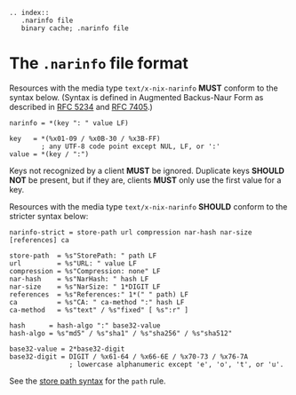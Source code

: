 ```{eval-rst}
.. index::
   .narinfo file
   binary cache; .narinfo file
```

# The `.narinfo` file format

Resources with the media type `text/x-nix-narinfo`
**MUST** conform to the syntax below.
(Syntax is defined in Augmented Backus-Naur Form as described in [RFC 5234][] and [RFC 7405][].)

```abnf
narinfo = *(key ": " value LF)

key   = *(%x01-09 / %x0B-30 / %x3B-FF)
        ; any UTF-8 code point except NUL, LF, or ':'
value = *(key / ":")
```

Keys not recognized by a client **MUST** be ignored.
Duplicate keys **SHOULD NOT** be present,
but if they are,
clients **MUST** only use the first value for a key.

Resources with the media type `text/x-nix-narinfo`
**SHOULD** conform to the stricter syntax below:

```abnf
narinfo-strict = store-path url compression nar-hash nar-size [references] ca

store-path  = %s"StorePath: " path LF
url         = %s"URL: " value LF
compression = %s"Compression: none" LF
nar-hash    = %s"NarHash: " hash LF
nar-size    = %s"NarSize: " 1*DIGIT LF
references  = %s"References:" 1*(" " path) LF
ca          = %s"CA: " ca-method ":" hash LF
ca-method   = %s"text" / %s"fixed" [ %s":r" ]

hash      = hash-algo ":" base32-value
hash-algo = %s"md5" / %s"sha1" / %s"sha256" / %s"sha512"

base32-value = 2*base32-digit
base32-digit = DIGIT / %x61-64 / %x66-6E / %x70-73 / %x76-7A
               ; lowercase alphanumeric except 'e', 'o', 't', or 'u'.
```

See the [store path syntax](project:#store-path-syntax) for the `path` rule.

[RFC 5234]: https://datatracker.ietf.org/doc/html/rfc5234
[RFC 7405]: https://datatracker.ietf.org/doc/html/rfc7405
